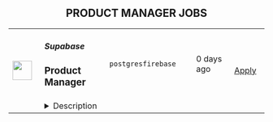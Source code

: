 <div align="center"><h2>PRODUCT MANAGER JOBS</h2></div><table><tr>
                <td width="100" height="100" rowspan="2">
                    <img src="https://avatars.githubusercontent.com/u/54469796?s=200&v=4" width="38px" height="auto">
                </td>
                <td width="300">
                    <h5>Supabase</h5>
                    <h3>Product Manager</h3>
                </td>
                <td width="300">
                    <code>postgres</code><code>firebase</code>
                </td>
                <td width="200">
                <text>0 days ago</text>
                </td>
                <td width="100" rowspan="2">
                <a href="https://www.realworkfromanywhere.com/jobs/product-manager-supabase-9065" align="right" target="_blank">Apply</a>
                </td>
            </tr>
            <tr>
                <td colspan="3">
                <details><summary>Description</summary>
                <p style="min-height:1.5em">Supabase is an open-source Firebase alternative that provides all the backend services you need to build a scalable and robust application: Database, Storage, Auth, Edge Functions, Realtime. Our products are used and loved by millions of developers around the world and our mission is to continue to empower developers to create extraordinary products with simplicity and speed. </p><p style="min-height:1.5em">Supabase is a fully remote company and we work asynchronously across many time zones.</p><p style="min-height:1.5em">We are looking for an experienced product manager with a passion for working on developer tools. In this role, you will be diving into the technical details while also maintaining a 30,000-foot view to drive decisions.</p><p style="min-height:1.5em"></p><h2><strong>What you’ll work on:</strong></h2><ul style="min-height:1.5em"><li><p style="min-height:1.5em">Help product teams with prioritization: each product team should be aware of the top three priorities they need to work on at any given time</p></li><li><p style="min-height:1.5em">Work closely with the customers, Sales, Success, and Support teams to identify key customer problems and address them from a product perspective</p></li><li><p style="min-height:1.5em">Build tooling to triage and distill feedback from various sources, including the dashboard, CLI, support tickets, GitHub, and Twitter</p></li><li><p style="min-height:1.5em">Align the product roadmap with company goals</p></li><li><p style="min-height:1.5em">Partner with product teams on developing and tracking Metrics:</p><ul style="min-height:1.5em"><li><p style="min-height:1.5em">to track the acquisition, activation, and retention of different features</p></li><li><p style="min-height:1.5em">Dive into data to understand common use cases, identify the most and least used features, and pinpoint potential bottlenecks</p></li></ul></li><li><p style="min-height:1.5em">Work with the Product Marketing team to communicate the value of the features being built and the roadmap to the rest of the team</p></li></ul><p style="min-height:1.5em"></p><h2><strong>What you bring:</strong></h2><ul style="min-height:1.5em"><li><p style="min-height:1.5em">6+ years of experience as a product manager for a developer tools product, or as a developer with a keen sense of product</p></li><li><p style="min-height:1.5em">Proven track record of working in a fast-paced environment and shipping developer-facing products from ideation to launch</p></li><li><p style="min-height:1.5em">Excellent communication skills, both with engineers and external stakeholders</p></li><li><p style="min-height:1.5em">Customer-obsessed, with a track record of gathering insights and translating them into action</p></li><li><p style="min-height:1.5em">Comfortable diving deep into a wide array of highly technical product. For instance, you might investigate how Realtime handles connection pooling one day and explore the implications of Postgres running in a browser the next</p></li><li><p style="min-height:1.5em">Deep knowledge about how Supabase products work</p></li><li><p style="min-height:1.5em">Alignment with our <a target="_blank" rel="noopener noreferrer nofollow" href="https://supabase.com/docs/guides/getting-started/architecture#product-principles">Product Principles</a></p></li><li><p style="min-height:1.5em">Developer empathy and a drive to improve developer experience</p></li></ul><p style="min-height:1.5em"></p><h3><strong>What We Offer</strong></h3><ul style="min-height:1.5em"><li><p style="min-height:1.5em"><strong>Fully Remote</strong></p><p style="min-height:1.5em">We hire globally. We believe you can do your best work from anywhere. There are no Supabase offices, but we provide a WeWork membership or co-working allowance you can use anywhere in the world.</p></li><li><p style="min-height:1.5em"><strong>ESOP</strong></p><p style="min-height:1.5em">Every team member receives ESOP (equity ownership) in the company. We want everyone to share in the upside of what we’re building together.</p></li><li><p style="min-height:1.5em"><strong>Tech Allowance</strong></p><p style="min-height:1.5em">Use this budget to set up your ideal work environment—laptop, monitor, headphones, or whatever helps you do your best work.</p></li><li><p style="min-height:1.5em"><strong>Health Benefits</strong></p><p style="min-height:1.5em">Supabase covers 100% of health insurance for employees and 80% for dependents, wherever you are. Your wellbeing and your family’s health are important to us.</p></li><li><p style="min-height:1.5em"><strong>Annual Off-Sites</strong></p><p style="min-height:1.5em">Once a year, the entire company gathers in a new city for a week of connection, collaboration, and fun. It’s a highlight of our year.</p></li><li><p style="min-height:1.5em"><strong>Flexible Work</strong></p><p style="min-height:1.5em">We operate asynchronously and trust you to manage your own time. You know what needs to be done and when.</p></li><li><p style="min-height:1.5em"><strong>Professional Development</strong></p><p style="min-height:1.5em">Every team member receives an annual education allowance to spend on learning—courses, books, conferences, or anything that supports your growth.</p><p style="min-height:1.5em"></p></li></ul><h3><strong>About the Team</strong></h3><p style="min-height:1.5em">Supabase was born-remote and open-source-first. We believe our globally distributed team is our secret weapon in building tools developers love.</p><ul style="min-height:1.5em"><li><p style="min-height:1.5em">120+ team members</p></li><li><p style="min-height:1.5em">35+ countries</p></li><li><p style="min-height:1.5em">15+ languages spoken</p></li><li><p style="min-height:1.5em">$396M raised</p></li><li><p style="min-height:1.5em">350,000+ community members</p></li><li><p style="min-height:1.5em">20,000+ memes posted (and counting)</p></li></ul><p style="min-height:1.5em">We move fast, build in public, and use what we ship. If it’s in your project, we probably use it in ours too. We believe deeply in the open-source ecosystem and strive to support—not replace—existing tools and communities.</p><p style="min-height:1.5em"></p><h3><strong>Hiring Process</strong></h3><p style="min-height:1.5em">We keep things simple, async-friendly, and respectful of your time:</p><ol style="min-height:1.5em"><li><p style="min-height:1.5em">Apply – Our team will review your application.</p></li><li><p style="min-height:1.5em">Intro Call – A short video chat to get to know each other.</p></li><li><p style="min-height:1.5em">Interviews – Up to four calls with:</p><ul style="min-height:1.5em"><li><p style="min-height:1.5em">Founders</p></li><li><p style="min-height:1.5em">Future teammates</p></li><li><p style="min-height:1.5em">Someone cross-functional from product, growth, or engineering (depending on the role)</p></li></ul></li><li><p style="min-height:1.5em">Decision – We may follow up with a final question or go straight to offer.</p></li></ol><p style="min-height:1.5em">All communication is remote and we aim to move fast.</p>
                </details>
                </td>
            </tr></table>